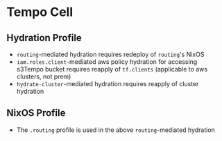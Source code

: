 # Tempo Cell

## Hydration Profile

- `routing`-mediated hydration requires redeploy of `routing`'s NixOS
- `iam.roles.client`-mediated aws policy hydration for accessing s3Tempo bucket
  requires reapply of `tf.clients` (applicable to aws clusters, not prem)
- `hydrate-cluster`-mediated hydration requires reapply of cluster hydration

## NixOS Profile

- The `.routing` profile is used in the above `routing`-mediated hydration
